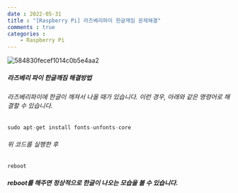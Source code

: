```yaml
---
date : 2022-05-31
title : "[Raspberry Pi] 라즈베리파이 한글깨짐 문제해결"
comments : true
categories :
    - Raspberry Pi
---
```


![584830fecef1014c0b5e4aa2](https://user-images.githubusercontent.com/55019557/171116132-f05675f3-0762-498e-8ba5-da45800f3b0b.png)

##### 라즈베리 파이 한글깨짐 해결방법

###### 라즈베리파이에 한글이 깨져서 나올 때가 있습니다. 이런 경우, 아래와 같은 명령어로 해결할 수 있습니다.

```python
sudo apt-get install fonts-unfonts-core
```
###### 위 코드를 실행한 후

```python
reboot
```
##### reboot를 해주면 정상적으로 한글이 나오는 모습을 볼 수 있습니다.
